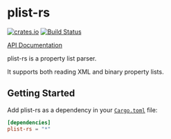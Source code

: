 # plist-rs

[![crates.io](http://meritbadge.herokuapp.com/plist-rs)](https://crates.io/crates/plist-rs)
[![Build Status](https://travis-ci.org/conradev/plist-rs.svg?branch=master)](https://travis-ci.org/conradev/plist-rs)

[API Documentation][API documentation]

plist-rs is a property list parser.

It supports both reading XML and binary property lists.

## Getting Started

Add plist-rs as a dependency in your [`Cargo.toml`](http://crates.io/) file:

```toml
[dependencies]
plist-rs = "*"
```
[API documentation]: https://conradev.github.io/plist-rs
